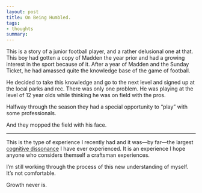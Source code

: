 ```yaml
---
layout: post
title: On Being Humbled.
tags:
- thoughts
summary: 
---
```


This is a story of a junior football player, and a rather delusional one
at that. This boy had gotten a copy of Madden the year prior and had a
growing interest in the sport because of it. After a year of Madden and
the Sunday Ticket, he had amassed quite the knowledge base of the game
of football.

He decided to take this knowledge and go to the next level and signed up
at the local parks and rec. There was only one problem. He was playing
at the level of 12 year olds while thinking he was on field with the pros.

Halfway through the season they had a special opportunity to
&ldquo;play&rdquo; with some professionals.

And they mopped the field with his face.

<hr>

This is the type of experience I recently had and it was&mdash;by
far&mdash;the largest
[cognitive
dissonance](http://en.wikipedia.org/wiki/Cognitive_dissonance) I have
ever experienced. It is an experience I hope anyone who considers
themself a craftsman experiences.

I&rsquo;m still working through the process of this new understanding of
myself. It&rsquo;s not comfortable.

Growth never is.


